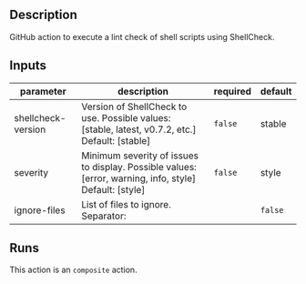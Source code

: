 
<!-- action-docs-description -->
## Description

GitHub action to execute a lint check of shell scripts using ShellCheck.


<!-- action-docs-description -->

<!-- action-docs-inputs -->
## Inputs

| parameter | description | required | default |
| - | - | - | - |
| shellcheck-version | Version of ShellCheck to use. Possible values: [stable, latest, v0.7.2, etc.] Default: [stable] | `false` | stable |
| severity | Minimum severity of issues to display. Possible values: [error, warning, info, style] Default: [style] | `false` | style |
| ignore-files | List of files to ignore. Separator: | | `false` |  |



<!-- action-docs-inputs -->

<!-- action-docs-outputs -->

<!-- action-docs-outputs -->

<!-- action-docs-runs -->
## Runs

This action is an `composite` action.


<!-- action-docs-runs -->
